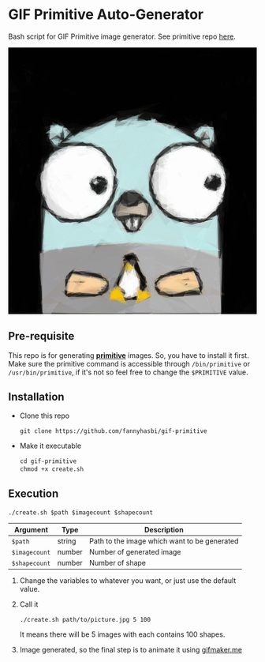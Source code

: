# GIF Primitive Auto-Generator
Bash script for GIF Primitive image generator. See primitive repo [here](https://github.com/fogleman/primitive).

!["GIF Primitive Auto-Generator - Fanny Hasbi"](./demo.gif "GIF Primitive Auto-Generator")

## Pre-requisite
This repo is for generating [**primitive**](https://github.com/fogleman/primitive) images. So, you have to install it first. Make sure the primitive command is accessible through `/bin/primitive` or `/usr/bin/primitive`, if it's not so feel free to change the `$PRIMITIVE` value.

## Installation
* Clone this repo
   
   ```
   git clone https://github.com/fannyhasbi/gif-primitive
   ```

* Make it executable
   
   ```
   cd gif-primitive
   chmod +x create.sh
   ```

## Execution
```
./create.sh $path $imagecount $shapecount 
```

Argument | Type | Description
--- | --- | ---
`$path` | string | Path to the image which want to be generated
`$imagecount` | number | Number of generated image
`$shapecount` | number | Number of shape

1. Change the variables to whatever you want, or just use the default value.
2. Call it
   ```
   ./create.sh path/to/picture.jpg 5 100
   ```

   It means there will be 5 images with each contains 100 shapes.

3. Image generated, so the final step is to animate it using [gifmaker.me](https://gifmaker.me/)
